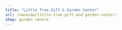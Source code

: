 ```yaml
---
title: "Little Tree Gift & Garden Center"
url: /nanaimo/little-tree-gift-and-garden-center/
shop: garden centre
---
```

